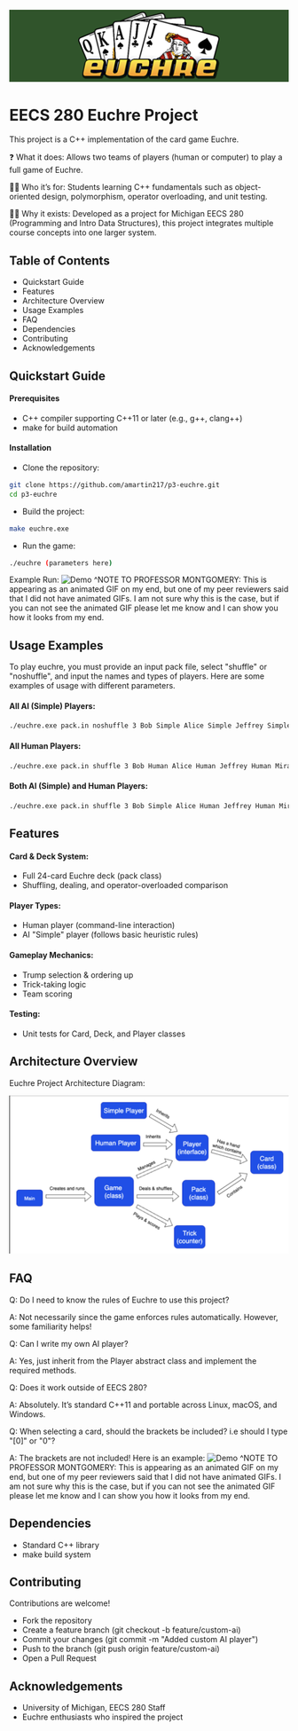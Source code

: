![Demo](euchre2.png)

# EECS 280 Euchre Project

This project is a C++ implementation of the card game Euchre.

❓ What it does: Allows two teams of players (human or computer) to play a full game of Euchre.

👩‍💻 Who it’s for: Students learning C++ fundamentals such as object-oriented design, polymorphism, operator overloading, and unit testing.

🤷‍♀️ Why it exists: Developed as a  project for Michigan EECS 280 (Programming and Intro Data Structures), this project integrates multiple course concepts into one larger system.


## Table of Contents
- Quickstart Guide
- Features
- Architecture Overview
- Usage Examples
- FAQ
- Dependencies
- Contributing
- Acknowledgements
## Quickstart Guide

#### Prerequisites
- C++ compiler supporting C++11 or later (e.g., g++, clang++)
- make for build automation

#### Installation
- Clone the repository:

```bash
git clone https://github.com/amartin217/p3-euchre.git
cd p3-euchre
```

- Build the project:

```bash
make euchre.exe
```

- Run the game:

```bash
./euchre (parameters here)
```

Example Run: 
![Demo](Sequence%2003.gif)
^NOTE TO PROFESSOR MONTGOMERY: This is appearing as an animated GIF on my end, but one of my peer reviewers said that I did not have animated GIFs. I am not sure why this is the case, but if you can not see the animated GIF please let me know and I can show you how it looks from my end.

## Usage Examples

To play euchre, you must provide an input pack file, select "shuffle" or "noshuffle", and input the names and types of players. Here are some examples of usage with different parameters.

#### All AI (Simple) Players:

```bash
./euchre.exe pack.in noshuffle 3 Bob Simple Alice Simple Jeffrey Simple Miranda Simple 
```

#### All Human Players:

```bash
./euchre.exe pack.in shuffle 3 Bob Human Alice Human Jeffrey Human Miranda Human
```

#### Both AI (Simple) and Human Players:

```bash
./euchre.exe pack.in shuffle 3 Bob Simple Alice Human Jeffrey Human Miranda Simple 
```


## Features

#### Card & Deck System:
- Full 24-card Euchre deck (pack class)
- Shuffling, dealing, and operator-overloaded comparison

#### Player Types:
- Human player (command-line interaction)
- AI "Simple" player (follows basic heuristic rules)

#### Gameplay Mechanics:
- Trump selection & ordering up
- Trick-taking logic
- Team scoring

#### Testing:
- Unit tests for Card, Deck, and Player classes


## Architecture Overview

Euchre Project Architecture Diagram:

![Demo](architectureDiagram.png)

## FAQ

Q: Do I need to know the rules of Euchre to use this project?

A: Not necessarily since the game enforces rules automatically. However, some familiarity helps!


Q: Can I write my own AI player?


A: Yes, just inherit from the Player abstract class and implement the required methods.


Q: Does it work outside of EECS 280?

A: Absolutely. It’s standard C++11 and portable across Linux, macOS, and Windows.

Q: When selecting a card, should the brackets be included? i.e should I type "[0]" or "0"?

A: The brackets are not included! Here is an example:
![Demo](gif_1.gif)
^NOTE TO PROFESSOR MONTGOMERY: This is appearing as an animated GIF on my end, but one of my peer reviewers said that I did not have animated GIFs. I am not sure why this is the case, but if you can not see the animated GIF please let me know and I can show you how it looks from my end.

## Dependencies

- Standard C++ library
- make build system

## Contributing

Contributions are welcome!
- Fork the repository
- Create a feature branch (git checkout -b feature/custom-ai)
- Commit your changes (git commit -m "Added custom AI player")
- Push to the branch (git push origin feature/custom-ai)
- Open a Pull Request

## Acknowledgements

- University of Michigan, EECS 280 Staff
- Euchre enthusiasts who inspired the project
